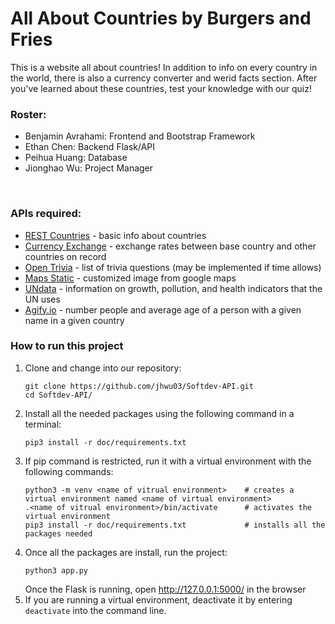 # All About Countries by Burgers and Fries
This is a website all about countries! 
In addition to info on every country in the world, there is also a currency converter and werid facts section.
After you've learned about these countries, test your knowledge with our quiz!

### Roster:
- Benjamin Avrahami: Frontend and Bootstrap Framework
- Ethan Chen: Backend Flask/API
- Peihua Huang: Database
- Jionghao Wu: Project Manager

<br>

### APIs required:
- [REST Countries](https://docs.google.com/document/d/1aQRi7FIILs_x3RE5i65KHuuy49Rt05ZqERKqZjOGiJw/edit) - basic info about countries
- [Currency Exchange](https://docs.google.com/document/d/1yTckLoGBHA-C37hhukXOc76Jh_770L7m3Moj-wMFeUU/edit) - exchange rates between base country and other countries on record
- [Open Trivia](https://docs.google.com/document/d/1yp2nicOExDYlrEfdvqspD17Kz5c-xMSWHudfmNjJgQ4/edit) - list of trivia questions (may be implemented if time allows)
- [Maps Static](https://docs.google.com/document/d/1PSbtpMU8EAC7g0QzXqPPTxnfLIukKCiTU2J-_-tf9IU/edit) - customized image from google maps
- [UNdata](https://docs.google.com/document/d/1RUMsyU0gyltsdWV6Uwzzf_RHC0sg9F6sL8zZbKQM9yc/edit) - information on growth, pollution, and health indicators that the UN uses
- [Agify.io](https://docs.google.com/document/d/1_YHaU-HXpDXaBDa3xPbGl2P9yBmzjuxKakyp4LRwow4/edit) - number people and average age of a person with a given name in a given country


### How to run this project
1. Clone and change into our repository:
   ```
   git clone https://github.com/jhwu03/Softdev-API.git
   cd Softdev-API/
   ```
2. Install all the needed packages using the following command in a terminal: <br>
   ```
   pip3 install -r doc/requirements.txt
   ```
3. If pip command is restricted, run it with a virtual environment with the following commands:
   ```
   python3 -m venv <name of vitrual environment>    # creates a virtual environment named <name of virtual environment>
   .<name of vitrual environment>/bin/activate      # activates the virtual environment
   pip3 install -r doc/requirements.txt             # installs all the packages needed
   ```
4. Once all the packages are install, run the project:
   ```
   python3 app.py
   ```
   Once the Flask is running, open http://127.0.0.1:5000/ in the browser
5. If you are running a virtual environment, deactivate it by entering `deactivate` into the command line.
